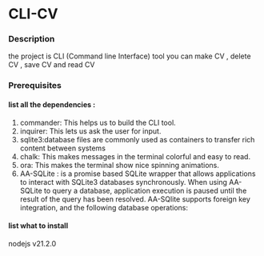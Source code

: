 # CLI-CV

### Description

the project is  CLI (Command line Interface) tool  you can make CV , delete CV , save CV and read CV

### Prerequisites

#### list all the dependencies :

1. commander: This helps us to build the CLI tool.
2. inquirer: This lets us ask the user for input.
3. sqlite3:database files are commonly used as containers to transfer rich content between systems
4. chalk: This makes messages in the terminal colorful and easy to read.
5. ora: This makes the terminal show nice spinning animations.
6. AA-SQLite : is a promise based SQLite wrapper that allows applications to interact with SQLite3 databases synchronously. When using AA-SQLite to query a database, application execution is paused until the result of the query has been resolved. AA-SQlite supports foreign key integration, and the following database operations:

#### list what to install

nodejs  v21.2.0
